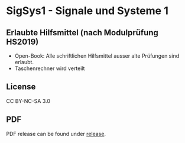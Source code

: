 ﻿SigSys1 - Signale und Systeme 1
======

## Erlaubte Hilfsmittel (nach Modulprüfung HS2019)

* Open-Book: Alle schriftlichen Hilfsmittel ausser alte Prüfungen sind erlaubt.
* Taschenrechner wird verteilt

## License
CC BY-NC-SA 3.0

## PDF
PDF release can be found under [release](https://github.com/RostBau/SigSys1/releases).
